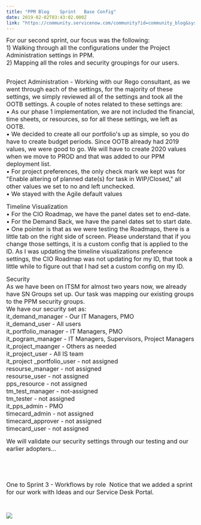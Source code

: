 ```yaml
---
title: "PPM Blog    Sprint   Base Config"
date: 2019-02-02T03:43:02.000Z
link: "https://community.servicenow.com/community?id=community_blog&sys_id=13094cf2db5f2700f21f5583ca9619a0"
---
```

<p><span style="font-size: 12pt;">For our second sprint, our focus was the following:</span><br /><span style="font-size: 12pt;"> 1) Walking through all the configurations under the Project Administration settings in PPM.</span><br /><span style="font-size: 12pt;"> 2) Mapping all the roles and security groupings for our users.</span></p>
<p><br /><span style="font-size: 12pt;">Project Administration - Working with our Rego consultant, as we went through each of the settings, for the majority of these settings, we simply reviewed all of the settings and took all the OOTB settings. A couple of notes related to these settings are:</span><br /><span style="font-size: 12pt;"> • As our phase 1 implementation, we are not included the financial, time sheets, or resources, so for all these settings, we left as OOTB.</span><br /><span style="font-size: 12pt;"> • We decided to create all our portfolio&#39;s up as simple, so you do have to create budget periods. Since OOTB already had 2019 values, we were good to go. We will have to create 2020 values when we move to PROD and that was added to our PPM deployment list.</span><br /><span style="font-size: 12pt;"> • For project preferences, the only check mark we kept was for &#34;Enable altering of planned date(s) for task in WIP/Closed,&#34; all other values we set to no and left unchecked.</span><br /><span style="font-size: 12pt;"> • We stayed with the Agile default values</span></p>
<p><span style="font-size: 12pt;">Timeline Visualization</span><br /><span style="font-size: 12pt;"> • For the CIO Roadmap, we have the panel dates set to end-date.</span><br /><span style="font-size: 12pt;"> • For the Demand Back, we have the panel dates set to start date.</span><br /><span style="font-size: 12pt;"> • One pointer is that as we were testing the Roadmaps, there is a little tab on the right side of screen. Please understand that if you change those settings, it is a custom config that is applied to the ID. As I was updating the timeline visualizations preference settings, the CIO Roadmap was not updating for my ID, that took a little while to figure out that I had set a custom config on my ID.</span></p>
<p><span style="font-size: 12pt;">Security</span><br /><span style="font-size: 12pt;">As we have been on ITSM for almost two years now, we already have SN Groups set up. Our task was mapping our existing groups to the PPM security groups. </span><br /><span style="font-size: 12pt;">We have our security set as:</span><br /><span style="font-size: 12pt;">it_demand_manager - Our IT Managers, PMO</span><br /><span style="font-size: 12pt;">it_demand_user - All users</span><br /><span style="font-size: 12pt;">it_portfolio_manager - IT Managers, PMO</span><br /><span style="font-size: 12pt;">it_pogram_manager - IT Managers, Supervisors, Project Managers</span><br /><span style="font-size: 12pt;">it_project_maanger - Others as needed</span><br /><span style="font-size: 12pt;">it_project_user - All IS team</span><br /><span style="font-size: 12pt;">it_project _portfolio_user - not assigned</span><br /><span style="font-size: 12pt;">resourse_manager - not assigned</span><br /><span style="font-size: 12pt;">resourse_user - not assigned</span><br /><span style="font-size: 12pt;">pps_resource - not assigned</span><br /><span style="font-size: 12pt;">tm_test_manager - not-assigned</span><br /><span style="font-size: 12pt;">tm_tester - not assigned</span><br /><span style="font-size: 12pt;">it_pps_admin - PMO</span><br /><span style="font-size: 12pt;">timecard_admin - not assigned </span><br /><span style="font-size: 12pt;">timecard_approver - not assigned</span><br /><span style="font-size: 12pt;">timecard_user - not assigned</span></p>
<p><span style="font-size: 12pt;">We will validate our security settings through our testing and our earlier adopters…</span></p>
<p> </p>
<p> </p>
<p><span style="font-size: 12pt;">One to Sprint 3 - Workflows by role  Notice that we added a sprint for our work with Ideas and our Service Desk Portal.</span></p>
<p> </p>
<p><span style="font-size: 12pt;"><img src="53aa00bedb5f2700f21f5583ca96192b.iix" /></span></p>